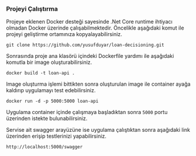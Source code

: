 ### Projeyi Çalıştırma

Projeye eklenen Docker desteği sayesinde .Net Core runtime ihtiyacı olmadan Docker üzerinde çalışabilmektedir.
Öncelikle aşağıdaki komut ile projeyi geliştirme ortamınıza kopyalayabilirsiniz.

`git clone https://github.com/yusufduyar/loan-decisioning.git`

Sonrasında proje ana klasörü içindeki Dockerfile yardımı ile aşağıdaki komutla bir image oluşturabilirsiniz.

`docker build -t loan-api .`

Image oluşturma işlemi bittikten sonra oluşturulan image ile container ayağa kaldırıp uygulamayı test edebilirsiniz.

`docker run -d -p 5000:5000 loan-api`

Uygulama container içinde çalışmaya başladıktan sonra `5000` portu üzerinden istekte bulunabilirsiniz.

Servise ait swagger arayüzüne ise uygulama çalıştıktan sonra aşağıdaki link üzerinden erişip testlerinizi yapabilirsiniz.

`http://localhost:5000/swagger`